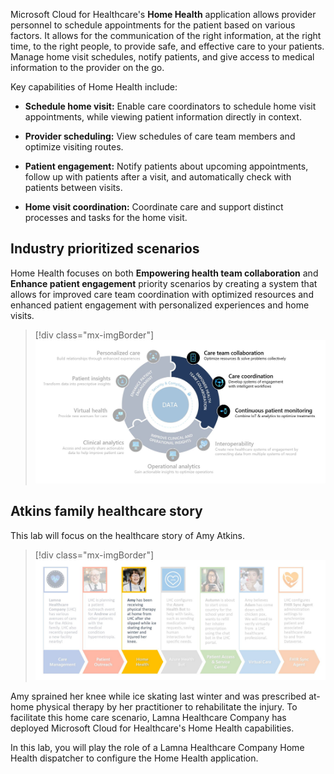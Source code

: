 Microsoft Cloud for Healthcare's **Home Health** application allows provider personnel to schedule appointments for the patient based on various factors. It allows for the communication of the right information, at the right time, to the right people, to provide safe, and effective care to your patients. Manage home visit schedules, notify patients, and give access to medical information to the provider on the go.

Key capabilities of Home Health include:

-   **Schedule home visit:** Enable care coordinators to schedule home visit appointments, while viewing patient information directly in context.

-   **Provider scheduling:** View schedules of care team members and optimize visiting routes.

-   **Patient engagement:** Notify patients about upcoming appointments, follow up with patients after a visit, and automatically check with patients between visits.

-   **Home visit coordination:** Coordinate care and support distinct processes and tasks for the home visit.

## Industry prioritized scenarios

Home Health focuses on both **Empowering health team collaboration** and **Enhance patient engagement** priority scenarios by creating a system that allows for improved care team coordination with optimized resources and enhanced patient engagement with personalized experiences and home visits.

> [!div class="mx-imgBorder"]
> [![Diagram of health team collaboration.](../media/collaboration.png)](../media/collaboration.png#lightbox)

## Atkins family healthcare story

This lab will focus on the healthcare story of Amy Atkins.

> [!div class="mx-imgBorder"]
> [![Diagram of the home health story of Amy Atkins.](../media/home-health.png)](../media/home-health.png#lightbox)

Amy sprained her knee while ice skating last winter and was prescribed at-home physical therapy by her practitioner to rehabilitate the injury. To facilitate this home care scenario, Lamna Healthcare Company has deployed Microsoft Cloud for Healthcare's Home Health capabilities.

In this lab, you will play the role of a Lamna Healthcare Company Home Health dispatcher to configure the Home Health application.
